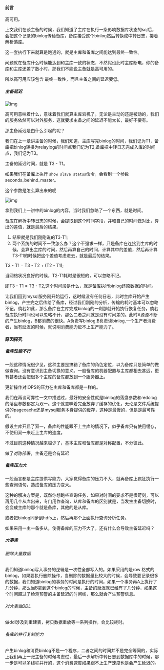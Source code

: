 #### 前言

高可用。

上文我们在谈主备的时候，我们知道了主库在执行一条影响数据库状态的sql后，会把这个记录的binlog传给备库，备库接受这个binlog然后转换成中转日志，接着解析落库。

这一套执行下来就算是跑通的，就是主库和备库之间能达到最终一致性。

问题就在备库什么时候能达到和主库一致的状态，不然假设此时主库断电，你的备库和主库还差了数小时，那我们不能说主备就是高可用的。



所以高可用应该包含 最终一致性，而且主备之间的延迟要低。



##### 主备延迟

![img](https://static001.geekbang.org/resource/image/89/cc/89290bbcf454ff9a3dc5de42a85a69cc.png)

高可用意味着什么，意味着我们就算主库宕机了，无论是主动的还是被动的，我们的服务依然可以对外服务，这就要求主备之间的延迟不能太长，最好不要有。

那主备延迟是由什么引起的呢？

我们在上一章讲主备的时候，我们知道，主库写完binlog的时间，我们记为T1，备库把binlog转换为relaylog的时间点我们记为T2,备库把中转日志完成入库的时间点，我们记为T3。

主备的延迟时间，就是 T3 - T1。

如果我们在备库上执行 `show slave status`命令，会看到一个参数seconds_behind_master。

这个参数是怎么算出来的呢

![img](https://static001.geekbang.org/resource/image/c3/c2/c342cf480d23b05d30a294b114cebfc2.png)

拿到我们上一讲中的binlog的内容，当时我们忽略了一个东西，就是时间。

备库在解析中转日志的时候，会提取到这个时间字段，并和自己的时间做对比，算出的差值，就是最后的结果。



1. 结果就是我们刚刚说的T3-T1;
2. 两个系统的时间不一致怎么办？这个不强求一样，只是备库在连接到主库的时候，会算出主库的时间，然后再算自己的时间，计算其中的差值，然后再计算T3-T1的时候把这个差值考虑进去，就是最后的结果。



T3 - T1 = T3 - T2 + (T2 - T1);

当网络状况良好的时候，T2-T1耗时是很短的，可以忽略不记。

即T3 - T1 = T3  - T2,这个时间段是什么，就是备库执行binlog还原数据的时间。

让我们回到mysql服务刚开始运行，这时候没有任何日志，此时主库开始产生binlog，产生完之后传给了备库，经过我们刚刚的分析，传输的耗时基本可以忽略不记，倘若如此，那么备库在主库完成binlog的一刹那就开始执行恢复任务，倘若备库执行时间也可以忽略不计，那么二者之间就是没有时间差的。此时A源源不断的产生binlog，B都消费的很快。A负责写binlog,B负责读binlog,一个生产者消费者，当有延迟的时候，就说明消费能力赶不上生产能力了。



#### 原因探究

##### 备库性能不行

一般这种情况很少见，这种主要是搞错了备库的角色定位，以为备库只是简单的做做查询。没有意识到主备切换的意义。一般备库的机器配置与主库都相去甚远，更有甚者还会把很多个主库的备库都放到一个服务器上。

更新操作对IOPS的压力在主库和备库都是一样的。

我们在再谈可靠性一文中描述过，最好的安全性就是binlog的落盘参数和redolog的落盘参数都定为双一。这个就意味着完全放弃了缓存的优化，无论是文件系统提供的pagecache还是mysql服务本身提供的缓存，这种是最慢的，但是是最可靠的。

假设主库开启了双一，备库的性能跟不上主库的情况下，似乎备库只有使用缓存，不使用双一来赶上主库的速度。

不过目前这种情况越来越少了，基本主库和备库都是对称配置，不分彼此。

做了对称部署，主备还是会有延迟

##### 备库压力大

一般而言都是主库提供写能力，大家觉得备库的压力不大，就再备库上疯狂执行一些查询语句，造成备库的压力变大。

这种的解决方案是，既然你想跑些查询任务，如果对时间的要求不是很苛刻，可以再用几个从库出来，专门用作查询，从库和备库的区别就是，当发生主备切换时，会变成主库的那个就是备库，其他的是从库。

或者把binlog同步到hdfs上，然后再那个上面执行查询分析任务。



如果采用一主一备多从，使得备库的压力不大了，还有什么会导致主备延迟吗？

##### 大事务

###### 删除大量数据

我们知道binlog写入事务的逻辑是一次性全部写入的。如果采用的是row 格式的binlog，如果要执行删除操作，当删除的数据量比较大的时候，会导致要记录很多的数据，我们知道binlog的事务的时间是执行的时间，如果一个事务再A上执行了几分钟，那么当B拿到这个binlog的时候，主备的延迟就已经有了几分钟，如果这个时间超过了检测预警的主备延迟的时间线，那么就会产生预警信息。

###### 对大表做DDL

做ddl涉及到重建表，拷贝数据重放等一系列操作，会比较耗时。



###### 备库的并行复制能力

产生binlog和消费binlog不是一个程序，二者之间的时间并不是完全等同的，实际上我们再上一张主备的时候考虑过，最后一步解析中转日志到数据库中的时候，那一步是可以多线程并行的，这个消费速度如果跟不上生产速度也是会产生延迟的。







